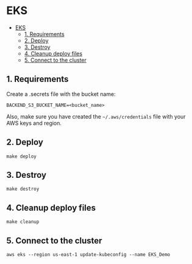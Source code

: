 # EKS

- [EKS](#eks)
  - [1. Requirements](#1-requirements)
  - [2. Deploy](#2-deploy)
  - [3. Destroy](#3-destroy)
  - [4. Cleanup deploy files](#4-cleanup-deploy-files)
  - [5. Connect to the cluster](#5-connect-to-the-cluster)

## 1. Requirements

Create a .secrets file with the bucket name:

```shell
BACKEND_S3_BUCKET_NAME=<bucket_name>
```

Also, make sure you have created the `~/.aws/credentials` file with your AWS keys and region.

## 2. Deploy

```shell
make deploy
```

## 3. Destroy

```shell
make destroy
```

## 4. Cleanup deploy files
```shell
make cleanup
```

## 5. Connect to the cluster
```shell
aws eks --region us-east-1 update-kubeconfig --name EKS_Demo
```